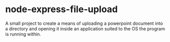 # node-express-file-upload
A small project to create a means of uploading a powerpoint document into a directory and opening it inside an application suited to the OS the program is running within.
